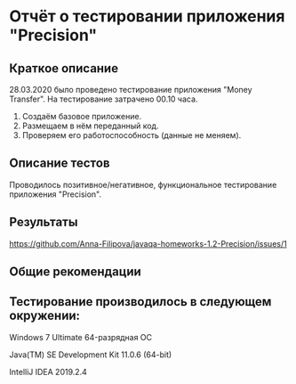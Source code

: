 # Отчёт о тестировании приложения "Precision"

## Краткое описание

28.03.2020 было проведено тестирование приложения "Money Transfer". На тестирование затрачено 00.10 часа.

1. Создаём базовое приложение.
2. Размещаем в нём переданный код.
3. Проверяем его работоспособность (данные не меняем).

## Описание тестов

Проводилось позитивное/негативное, функциональное тестирование приложения "Precision".

## Результаты

https://github.com/Anna-Filipova/javaqa-homeworks-1.2-Precision/issues/1

## Общие рекомендации



## Тестирование производилось в следующем окружении:

Windows 7 Ultimate 64-разрядная ОС

Java(TM) SE Development Kit 11.0.6 (64-bit)

IntelliJ IDEA 2019.2.4

